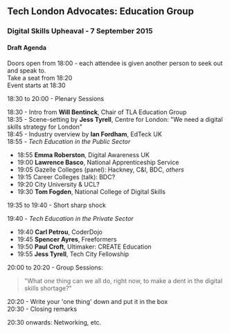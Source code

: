 ## Tech London Advocates: Education Group
### Digital Skills Upheaval - 7 September 2015

#### Draft Agenda

Doors open from 18:00 - each attendee is given another person to seek out and speak to.  
Take a seat from 18:20  
Event starts at 18:30  

18:30 to 20:00 - Plenary Sessions

18:30 - Intro from **Will Bentinck**, Chair of TLA Education Group  
18:35 - Scene-setting by **Jess Tyrell**, Centre for London: "We need a digital skills strategy for London"  
18:45 - Industry overview by **Ian Fordham**, EdTeck UK  
18:55 - *Tech Education in the Public Sector*  
- 18:55 **Emma Roberston**, Digital Awareness UK  
- 19:00 **Lawrence Basco**, National Apprenticeship Service  
- 19:05 Gazelle Colleges (panel): Hackney, C&I, BDC, *others*  
- 19:15 Career Colleges (talk): BDC?  
- 19:20 City University & UCL?  
- 19:30 **Tom Fogden**, National College of Digital Skills  

19:35 to 19:40 - Short sharp shock

19:40 - *Tech Education in the Private Sector*
- 19:40 **Carl Petrou**, CoderDojo
- 19:45 **Spencer Ayres**, Freeformers
- 19:50 **Paul Croft**, Ultimaker: CREATE Education
- 19:55 **Jess Tyrell**, Tech City Fellowship

20:00 to 20:20 - Group Sessions: 
>"What *one* thing can we all do, right now, to make a dent in the digital skills shortage?"

20:20 - Write your 'one thing' down and put it in the box  
20:30 - Closing remarks  

20:30 onwards: Networking, etc.

